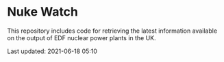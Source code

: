 # Nuke Watch

This repository includes code for retrieving the latest information available on the output of EDF nuclear power plants in the UK.

Last updated: 2021-06-18 05:10
